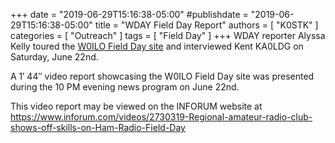 +++
date = "2019-06-29T15:16:38-05:00"
#publishdate = "2019-06-29T15:16:38-05:00"
title = "WDAY Field Day Report"
authors = [ "K0STK" ]
categories = [ "Outreach" ]
tags = [ "Field Day" ]
+++
WDAY reporter Alyssa Kelly toured the
[W0ILO Field Day site](https://rrra.org/cal/2019/06/22/field-day-2019-west-fargo/)
and interviewed Kent KA0LDG on Saturday, June 22nd.

A 1&prime; 44&Prime; video report showcasing the W0ILO Field Day site was presented
during the 10 PM evening news program on June 22nd.

This video report may be viewed on the INFORUM website at 
https://www.inforum.com/videos/2730319-Regional-amateur-radio-club-shows-off-skills-on-Ham-Radio-Field-Day
<!--more-->
